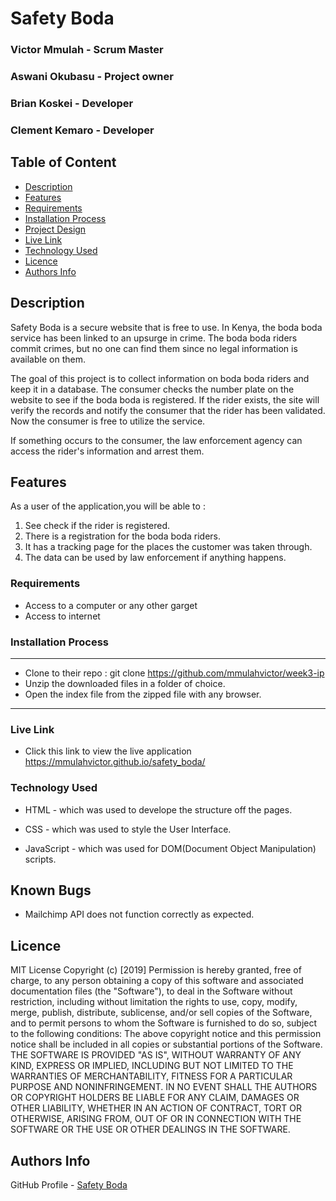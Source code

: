 # Safety Boda

### Victor Mmulah - Scrum Master
### Aswani Okubasu - Project owner
### Brian Koskei - Developer
### Clement Kemaro - Developer

## Table of Content

- [Description](#description)
- [Features](#features)
- [Requirements](#requirements)
- [Installation Process](#installation-Process)
- [Project Design](#project-Design)
- [Live Link](#Live-Link)
- [Technology  Used](#technology-Used)
- [Licence](#licence)
- [Authors Info](#Authors-Info)

## Description

Safety Boda is a secure website that is free to use. In Kenya, the boda boda service has been linked to an upsurge in crime. The boda boda riders commit crimes, but no one can find them since no legal information is available on them.

The goal of this project is to collect information on boda boda riders and keep it in a database. The consumer checks the number plate on the website to see if the boda boda is registered. If the rider exists, the site will verify the records and notify the consumer that the rider has been validated. Now the consumer is free to utilize the service.

If something occurs to the consumer, the law enforcement agency can access the rider's information and arrest them.

## Features

As a user of the application,you will be able to :

1. See check if the rider is registered.
1. There is a registration for the boda boda riders.
1. It has a tracking page for the places the customer was taken through.
1. The data can be used by law enforcement if anything happens.

### Requirements

- Access to  a computer or any other garget
- Access to internet

### Installation Process

 ****

- Clone to their repo : git clone <https://github.com/mmulahvictor/week3-ip>
- Unzip the downloaded files in a folder of choice.
- Open the index file from the zipped file with any browser.

 ****

### Live Link

- Click this link to view the live application <https://mmulahvictor.github.io/safety_boda/>

### Technology  Used

- HTML - which was used to develope the structure off the pages.

- CSS - which was used to style the User Interface.
- JavaScript - which was used for DOM(Document Object Manipulation) scripts.

## Known Bugs

- Mailchimp API does not function correctly as expected.

## Licence

MIT License
Copyright (c) [2019]
Permission is hereby granted, free of charge, to any person obtaining a copy
of this software and associated documentation files (the "Software"), to deal
in the Software without restriction, including without limitation the rights
to use, copy, modify, merge, publish, distribute, sublicense, and/or sell
copies of the Software, and to permit persons to whom the Software is
furnished to do so, subject to the following conditions:
The above copyright notice and this permission notice shall be included in all
copies or substantial portions of the Software.
THE SOFTWARE IS PROVIDED "AS IS", WITHOUT WARRANTY OF ANY KIND, EXPRESS OR
IMPLIED, INCLUDING BUT NOT LIMITED TO THE WARRANTIES OF MERCHANTABILITY,
FITNESS FOR A PARTICULAR PURPOSE AND NONINFRINGEMENT. IN NO EVENT SHALL THE
AUTHORS OR COPYRIGHT HOLDERS BE LIABLE FOR ANY CLAIM, DAMAGES OR OTHER
LIABILITY, WHETHER IN AN ACTION OF CONTRACT, TORT OR OTHERWISE, ARISING FROM,
OUT OF OR IN CONNECTION WITH THE SOFTWARE OR THE USE OR OTHER DEALINGS IN THE
SOFTWARE.

## Authors Info

GitHub Profile - [Safety Boda](https://github.com/mmulahvictor/safety_boda.git)
